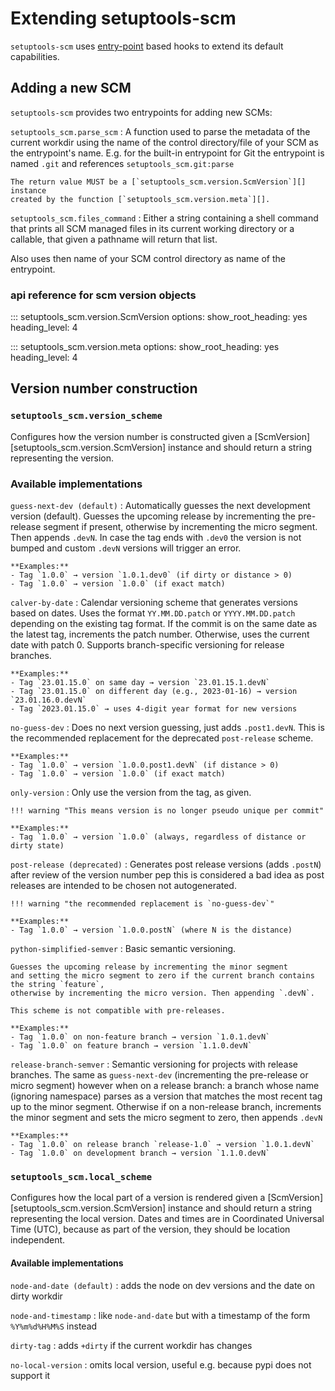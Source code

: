 # Extending setuptools-scm

`setuptools-scm` uses [entry-point][entry-point] based hooks to extend its default capabilities.

[entry-point]: https://packaging.python.org/en/latest/specifications/entry-points/

## Adding a new SCM

`setuptools-scm` provides two entrypoints for adding new SCMs:

`setuptools_scm.parse_scm`
:   A function used to parse the metadata of the current workdir
    using the name of the control directory/file of your SCM as the
    entrypoint's name. E.g. for the built-in entrypoint for Git the
    entrypoint is named `.git` and references `setuptools_scm.git:parse`

    The return value MUST be a [`setuptools_scm.version.ScmVersion`][] instance
    created by the function [`setuptools_scm.version.meta`][].

`setuptools_scm.files_command`
:  Either a string containing a shell command that prints all SCM managed
   files in its current working directory or a callable, that given a
   pathname will return that list.

   Also uses then name of your SCM control directory as name of the entrypoint.


### api reference for scm version objects

::: setuptools_scm.version.ScmVersion
    options:
      show_root_heading: yes
      heading_level: 4

::: setuptools_scm.version.meta
    options:
      show_root_heading: yes
      heading_level: 4

## Version number construction





### `setuptools_scm.version_scheme`
Configures how the version number is constructed given a
[ScmVersion][setuptools_scm.version.ScmVersion] instance and should return a string
representing the version.

### Available implementations

`guess-next-dev (default)`
:   Automatically guesses the next development version (default).
    Guesses the upcoming release by incrementing the pre-release segment if present,
    otherwise by incrementing the micro segment. Then appends `.devN`.
    In case the tag ends with `.dev0` the version is not bumped
    and custom `.devN` versions will trigger an error.

    **Examples:**
    - Tag `1.0.0` → version `1.0.1.dev0` (if dirty or distance > 0)
    - Tag `1.0.0` → version `1.0.0` (if exact match)

`calver-by-date`
:   Calendar versioning scheme that generates versions based on dates.
    Uses the format `YY.MM.DD.patch` or `YYYY.MM.DD.patch` depending on the existing tag format.
    If the commit is on the same date as the latest tag, increments the patch number.
    Otherwise, uses the current date with patch 0. Supports branch-specific versioning
    for release branches.

    **Examples:**
    - Tag `23.01.15.0` on same day → version `23.01.15.1.devN`
    - Tag `23.01.15.0` on different day (e.g., 2023-01-16) → version `23.01.16.0.devN`
    - Tag `2023.01.15.0` → uses 4-digit year format for new versions

`no-guess-dev`
:   Does no next version guessing, just adds `.post1.devN`.
    This is the recommended replacement for the deprecated `post-release` scheme.

    **Examples:**
    - Tag `1.0.0` → version `1.0.0.post1.devN` (if distance > 0)
    - Tag `1.0.0` → version `1.0.0` (if exact match)

`only-version`
:   Only use the version from the tag, as given.

    !!! warning "This means version is no longer pseudo unique per commit"

    **Examples:**
    - Tag `1.0.0` → version `1.0.0` (always, regardless of distance or dirty state)

`post-release (deprecated)`
:   Generates post release versions (adds `.postN`)
    after review of the version number pep this is considered a bad idea
    as post releases are intended to be chosen not autogenerated.

    !!! warning "the recommended replacement is `no-guess-dev`"

    **Examples:**
    - Tag `1.0.0` → version `1.0.0.postN` (where N is the distance)

`python-simplified-semver`
:   Basic semantic versioning.

    Guesses the upcoming release by incrementing the minor segment
    and setting the micro segment to zero if the current branch contains the string `feature`,
    otherwise by incrementing the micro version. Then appending `.devN`.

    This scheme is not compatible with pre-releases.

    **Examples:**
    - Tag `1.0.0` on non-feature branch → version `1.0.1.devN`
    - Tag `1.0.0` on feature branch → version `1.1.0.devN`

`release-branch-semver`
:   Semantic versioning for projects with release branches.
    The same as `guess-next-dev` (incrementing the pre-release or micro segment)
    however when on a release branch: a branch whose name (ignoring namespace) parses as a version
    that matches the most recent tag up to the minor segment. Otherwise if on a
    non-release branch, increments the minor segment and sets the micro segment to
    zero, then appends `.devN`

    **Examples:**
    - Tag `1.0.0` on release branch `release-1.0` → version `1.0.1.devN`
    - Tag `1.0.0` on development branch → version `1.1.0.devN`

### `setuptools_scm.local_scheme`
Configures how the local part of a version is rendered given a
[ScmVersion][setuptools_scm.version.ScmVersion] instance and should return a string
representing the local version.
Dates and times are in Coordinated Universal Time (UTC), because as part
of the version, they should be location independent.

#### Available implementations

`node-and-date (default)`
: adds the node on dev versions and the date on dirty workdir

`node-and-timestamp`
: like `node-and-date` but with a timestamp of the form `%Y%m%d%H%M%S` instead

`dirty-tag`
: adds `+dirty` if the current workdir has changes

`no-local-version`
: omits local version, useful e.g. because pypi does not support it

